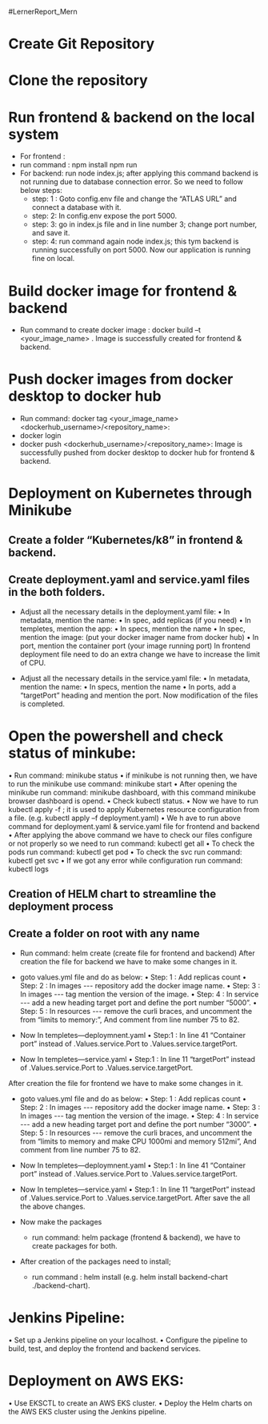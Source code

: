 #LernerReport_Mern


# Create Git Repository
# Clone the repository
# Run frontend & backend on the local system
- For frontend :
- run command : npm install
                npm run
- For backend: run node index.js; after applying this command backend is not running due to database connection error.
 So we need to follow below steps:
     -  step: 1 : Goto config.env file and change the “ATLAS URL” and connect a database with it.
     -  step: 2:  In config.env expose the port 5000.
     -  step: 3: go in index.js file and in line number 3; change port number, and save it.
     -  step: 4: run command again node index.js; this tym backend is running successfully on port 5000.
Now our application is running fine on local.

# Build docker image for frontend & backend
-  Run command to create docker image :  docker build –t <your_image_name> .
Image is successfully created for frontend & backend.

# Push docker images from docker desktop to docker hub
-  Run command: docker tag <your_image_name> <dockerhub_username>/<repository_name>:<tag>
-  docker login
-  docker push <dockerhub_username>/<repository_name>:<tag>
Image is successfully pushed from docker desktop to docker hub for frontend & backend.

# Deployment on Kubernetes through Minikube
## Create a folder “Kubernetes/k8” in frontend & backend.
## Create deployment.yaml and service.yaml files in the both folders.
  -  Adjust all the necessary details in the deployment.yaml file:
      •	In metadata, mention the name: 
      •	In spec, add replicas (if you need)
      •	In templetes, mention the app:
      •	In specs, mention the name 
      •	In spec, mention the image: (put your docker imager name from docker hub)
      •	In port, mention the container port (your image running port)
In frontend deployment file need to do an extra change we have to increase the limit of CPU.

  -  Adjust all the necessary details in the service.yaml file:
      •	 In metadata, mention the name: 
      •	In specs, mention the name 
      •	In ports, add a “targetPort” heading and mention the port.
Now modification of the files is completed.

# Open the powershell and check status of minkube:
  •	Run command: minikube status
  •	if minikube is not running then, we have to run the minikube use command: minikube start
  •	After opening the minikube run command: minikube dashboard, with this command minikube browser dashboard is opend.
  •	Check kubectl status.
  •	Now we have to run kubectl apply -f <file name> ; it is used to apply Kubernetes resource configuration from a file. (e.g. kubectl apply –f deployment.yaml)
  •	We h ave to run above command for deployment.yaml & service.yaml file for frontend and backend
  •	After applying the above command we have to check our files configure or not properly so we need to run command: kubectl get all
  •	To check the pods run command: kubectl get pod
  •	To check the svc run command: kubectl get svc
  •	If we got any error while configuration run command: kubectl logs

## Creation of HELM chart to streamline the deployment process
## Create a folder on root with any name <learner-chart>
-  Run command: helm create <file name> (create file for frontend and backend)
After creation the file for backend we have to make some changes in it.
 -  goto values.yml file and do as below:
      •	Step: 1 : Add replicas count
      •	Step: 2 : In images --- repository add the docker image name.
      •	Step: 3 : In images --- tag mention the version of the image.
      •	Step: 4 : In service --- add a new heading target port and define the port number “5000”.
      •	Step: 5 : In resources --- remove the curli braces, and uncomment the from “limits to memory:”, And comment from line number 75 to 82.


-  Now In templetes—deploymnent.yaml
    •	Step:1 : In line 41 “Container port” instead of .Values.service.Port to .Values.service.targetPort.

-  Now In templetes—service.yaml
    •	Step:1 : In line 11 “targetPort” instead of .Values.service.Port to .Values.service.targetPort.

After creation the file for frontend we have to make some changes in it.
 -  goto values.yml file and do as below:
      •	Step: 1 : Add replicas count
      •	Step: 2 : In images --- repository add the docker image name.
      •	Step: 3 : In images --- tag mention the version of the image.
      •	Step: 4 : In service --- add a new heading target port and define the port number “3000”.
      •	Step: 5 : In resources --- remove the curli braces, and uncomment the from “limits to memory and make CPU 1000mi and memory 512mi”, And comment from line number 75 to 82.
    
-  Now In templetes—deploymnent.yaml
    •	Step:1 : In line 41 “Container port” instead of .Values.service.Port to .Values.service.targetPort.

-  Now In templetes—service.yaml
    •	Step:1 : In line 11 “targetPort” instead of .Values.service.Port to .Values.service.targetPort.
After save the all the above changes.

-  Now make the packages
    -  run command:  helm package <chart name> (frontend & backend), we have to create packages for both.

-  After creation of the packages need to install;
    -  run command : helm install <chart name> (e.g. helm install backend-chart ./backend-chart).

# Jenkins Pipeline:
  •	Set up a Jenkins pipeline on your localhost.
  •	Configure the pipeline to build, test, and deploy the frontend and backend services.

# Deployment on AWS EKS:
  •	Use EKSCTL to create an AWS EKS cluster.
  •	Deploy the Helm charts on the AWS EKS cluster using the Jenkins pipeline.
